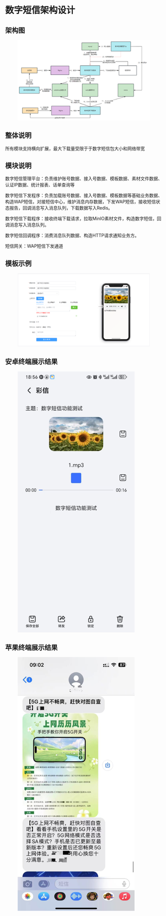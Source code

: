# 数字短信架构设计

## 架构图

<figure><img src=".gitbook/assets/image (57).png" alt=""><figcaption></figcaption></figure>

## 整体说明

所有模块支持横向扩展，最大下载量受限于于数字短信包大小和网络带宽

## 模块说明

数字短信管理平台：负责维护账号数据、接入号数据、模板数据、素材文件数据、认证IP数据、统计报表、话单查询等

数字短信下发程序：负责加载账号数据、接入号数据、模板数据等基础业务数据、构造WAP短信，对接短信中心，维护消息内存数据，下发WAP短信，接收短信状态报告，回调消息写入消息队列，下载数据写入Redis。

数字短信下载程序：接收终端下载请求，拉取MinIO素材文件，构造数字短信，回调消息写入消息队列。

数字短信回调程序：消费消息队列数据、构造HTTP请求通知业务方。

短信网关：WAP短信下发通道

## 模板示例

<figure><img src=".gitbook/assets/image (2) (1) (1) (1) (1) (1).png" alt=""><figcaption></figcaption></figure>

## 安卓终端展示结果

<figure><img src=".gitbook/assets/54381481ece71bb4c8d08428adb223ab.jpg" alt="" width="375"><figcaption></figcaption></figure>

## &#x20;苹果终端展示结果

<figure><img src=".gitbook/assets/image (8).png" alt="" width="375"><figcaption></figcaption></figure>

